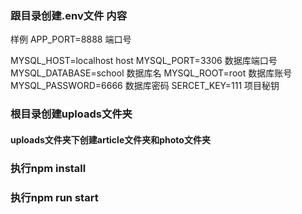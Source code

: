 ### 跟目录创建.env文件 内容
样例
APP_PORT=8888  端口号

MYSQL_HOST=localhost  host
MYSQL_PORT=3306       数据库端口号
MYSQL_DATABASE=school  数据库名
MYSQL_ROOT=root        数据库账号
MYSQL_PASSWORD=6666  数据库密码
SERCET_KEY=111       项目秘钥
### 根目录创建uploads文件夹
#### uploads文件夹下创建article文件夹和photo文件夹

### 执行npm install

### 执行npm run start